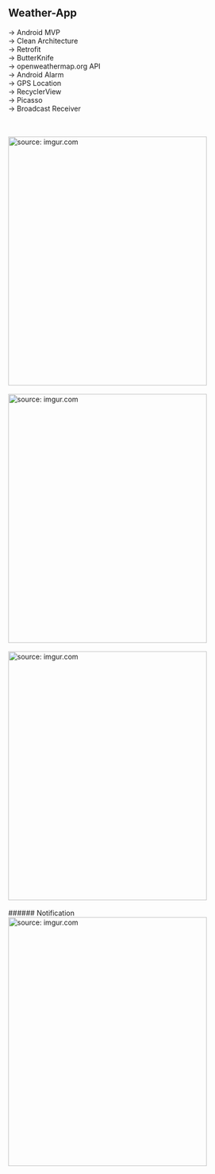 ## Weather-App </br>
-> Android MVP </br>
-> Clean Architecture </br> 
-> Retrofit </br>
-> ButterKnife </br>
-> openweathermap.org API </br>
-> Android Alarm </br>
-> GPS Location </br>
-> RecyclerView </br>
-> Picasso  </br>
-> Broadcast Receiver </br> </br> </br>


<img src="https://i.imgur.com/l4LdDgX.png" title="source: imgur.com" height="500" width="400" />
</br> </br>
<img src="https://i.imgur.com/Rf8Tsc4.png" title="source: imgur.com" height="500" width="400" />
</br> </br>
<img src="https://i.imgur.com/9f9hxn3.png" title="source: imgur.com" height="500" width="400" />
</br> </br>
###### Notification
<img src="https://i.imgur.com/KsAfSh7.png" title="source: imgur.com" height="500" width="400" />
